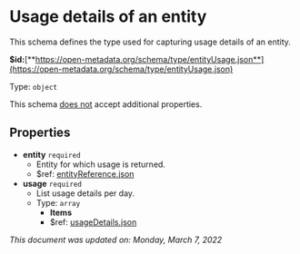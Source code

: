 # Usage details of an entity

This schema defines the type used for capturing usage details of an entity.

**$id:**[**https://open-metadata.org/schema/type/entityUsage.json**](https://open-metadata.org/schema/type/entityUsage.json)

Type: `object`

This schema <u>does not</u> accept additional properties.

## Properties
 - **entity** `required`
	 - Entity for which usage is returned.
	 - $ref: [entityReference.json](entityreference.md)
 - **usage** `required`
	 - List usage details per day.
	 - Type: `array`
		 - **Items**
		 - $ref: [usageDetails.json](usagedetails.md)


_This document was updated on: Monday, March 7, 2022_